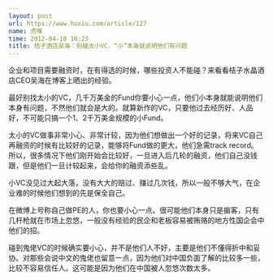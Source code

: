 ```yaml
---
layout: post
url: https://www.huxiu.com/article/127
name: 虎嗅
time: 2012-04-10 16:23
title: 桔子酒店吴海：别碰太小VC，“小”本身就说明他们有问题
---
```

企业和项目需要融资时，在有得选的时候，哪些投资人不能碰？来看看桔子水晶酒店CEO吴海在博客上晒出的经验。

最好别找太小的VC，几千万美金的Fund你要小心一点，他们小本身就能说明他们本身有问题，不然他们就会是大的。就算新作的VC，只要他过去经历好、人品好，不可能只搞一个1、2千万美金规模的小Fund。

太小的VC做事非常小心、非常计较，因为他们想做出一个好的记录，将来VC自己再融资的时候有比较好的记录，能够将Fund做的更大，他们急需track record。所以，很多情况下他们刚开始会比较好，一旦进入后几轮的融资，他们自己没钱跟，但是他们一旦计较起来，会给你的融资添些乱。

小VC没见过大起大落，没有大大的赔过、赚过几次钱，所以一般不够大气，在企业难的时候他们想到的先是保全自己。

在微博上号称自己做PE的人，你也要小心一点。很可能他们本身只是掮客，只有几杆枪就在市场上忽悠，一般没有经验的民企和老板容易被贿赂的地方性国企会中他们的招。

碰到鬼佬VC的时候确实要小心，并不是他们人不好，主要是他们不懂得折中和妥协。对那些会说中文的鬼佬也留意一点，因为他们对中国负面了解的比较多一些，比较不容易信任人。这可能是因为他们在中国被人忽悠次数太多。

